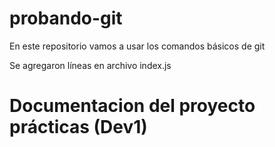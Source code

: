 # probando-git

En este repositorio vamos a usar los comandos básicos de git

Se agregaron líneas en archivo index.js

# Documentacion del proyecto prácticas (Dev1)